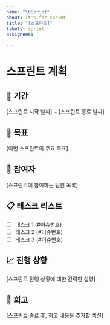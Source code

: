 ```yaml
---
name: "\bSprint"
about: It's for sprint
title: "[스프린트]"
labels: sprint
assignees: ''

---
```


# 스프린트 계획

## 📆 기간
[스프린트 시작 날짜] ~ [스프린트 종료 날짜]

## 🎯 목표
[이번 스프린트의 주요 목표]

## 👥 참여자
[스프린트에 참여하는 팀원 목록]

## 📋 태스크 리스트
- [ ] 태스크 1 (#이슈번호)
- [ ] 태스크 2 (#이슈번호)
- [ ] 태스크 3 (#이슈번호)

## 📈 진행 상황
[스프린트 진행 상황에 대한 간략한 설명]

## 📝 회고
[스프린트 종료 후, 회고 내용을 추가할 섹션]
